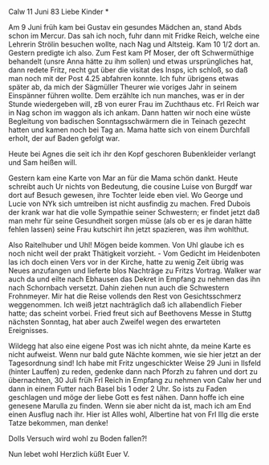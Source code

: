  Calw 11 Juni 83
Liebe Kinder <Marie>*

Am 9 Juni früh kam bei Gustav ein gesundes Mädchen an, stand Abds schon im Mercur. Das sah ich noch, fuhr dann mit Fridke Reich, welche eine Lehrerin Strölin besuchen wollte, nach Nag und Altsteig. Kam 10 1/2 dort an. Gestern predigte ich also. Zum Fest kam Pf Moser, der oft Schwermüthige behandelt (unsre Anna hätte zu ihm sollen) und etwas ursprüngliches hat, dann redete Fritz, recht gut über die visitat des Insps, ich schloß, so daß man noch mit der Post 4.25 abfahren konnte. Ich fuhr übrigens etwas später ab, da mich der Sägmüller Theurer wie voriges Jahr in seinem Einspänner führen wollte. Dem erzählte ich nun manches, was er in der Stunde wiedergeben will, zB von eurer Frau im Zuchthaus etc. Frl Reich war in Nag schon im waggon als ich ankam. Dann hatten wir noch eine wüste Begleitung von badischen Sonntagsschwärmern die in Teinach gezecht hatten und kamen noch bei Tag an. Mama hatte sich von einem Durchfall erholt, der auf Baden gefolgt war.

Heute bei Agnes die seit ich ihr den Kopf geschoren Bubenkleider verlangt und Sam heißen will.

Gestern kam eine Karte von Mar an für die Mama schön dankt. Heute schreibt auch Ur nichts von Bedeutung, die cousine Luise von Burgdf war dort auf Besuch gewesen, ihre Tochter leide eben viel. Wo George und Lucie von NYk sich umtreiben ist nicht ausfindig zu machen. Fred Dubois der krank war hat die volle Sympathie seiner Schwestern; er findet jetzt daß man mehr für seine Gesundheit sorgen müsse (als ob er es je daran hätte fehlen lassen) seine Frau kutschirt ihn jetzt spazieren, was ihm wohlthut.

Also Raitelhuber und Uhl! Mögen beide kommen. Von Uhl glaube ich es noch nicht weil der prakt Thätigkeit vorzieht. - Vom Gedicht im Heidenboten las ich doch einen Vers vor in der Kirche, hatte zu wenig Zeit übrig was Neues anzufangen und lieferte blos Nachträge zu Fritzs Vortrag. Walker war auch da und eilte nach Ebhausen das Dekret in Empfang zu nehmen das ihn nach Schornbach versetzt. Dahin ziehen nun auch die Schwestern Frohnmeyer. Mir hat die Reise vollends den Rest von Gesichtsschmerz weggenommen. Ich weiß jetzt nachträglich daß ich allabendlich Fieber hatte; das scheint vorbei. 
Fried freut sich auf Beethovens Messe in Stuttg nächsten Sonntag, hat aber auch Zweifel wegen des erwarteten Ereignisses.

Wildegg hat also eine eigene Post was ich nicht ahnte, da meine Karte es nicht aufweist. Wenn nur bald gute Nächte kommen, wie sie hier jetzt an der Tagesordnung sind! Ich habe mit Fritz ungeschickter Weise 29 Juni in Ilsfeld (hinter Lauffen) zu reden, gedenke dann nach Pforzh zu fahren und dort zu übernachten, 30 Juli früh Frl Reich in Empfang zu nehmen von Calw her und dann in einem Futter nach Basel bis 1 oder 2 Uhr. So ists zu Faden geschlagen und möge der liebe Gott es fest nähen. Dann hoffe ich eine genesene Marulla zu finden. Wenn sie aber nicht da ist, mach ich am End einen Ausflug nach ihr. Hier ist Alles wohl, Albertine hat von Frl Illg die erste Tatze bekommen, man denke!

Dolls Versuch wird wohl zu Boden fallen?!

Nun lebet wohl Herzlich küßt
 Euer V.
